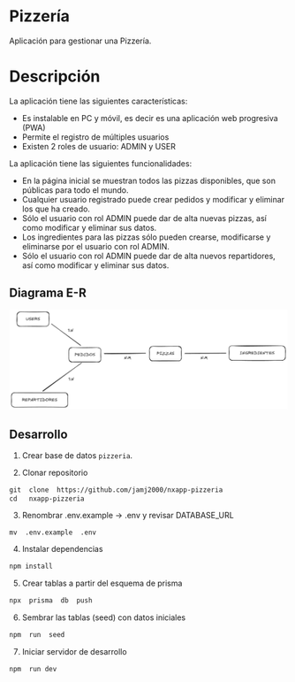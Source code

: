 # Pizzería

Aplicación para gestionar una Pizzería.


# Descripción

La aplicación tiene las siguientes características:

- Es instalable en PC y móvil, es decir es una aplicación web progresiva (PWA)
- Permite el registro de múltiples usuarios  
- Existen 2 roles de usuario: ADMIN y USER
  

La aplicación tiene las siguientes funcionalidades:

- En la página inicial se muestran todos las pizzas disponibles, que son públicas para todo el mundo.
- Cualquier usuario registrado puede crear pedidos y modificar y eliminar los que ha creado.
- Sólo el usuario con rol ADMIN puede dar de alta nuevas pizzas, así como modificar y eliminar sus datos.
- Los ingredientes para las pizzas sólo pueden crearse, modificarse y eliminarse por el usuario con rol ADMIN.
- Sólo el usuario con rol ADMIN puede dar de alta nuevos repartidores, así como modificar y eliminar sus datos.


## Diagrama E-R

![Diagrama E-R](public/diagrama-er-pizzeria.png)



## Desarrollo


1. Crear base de datos `pizzeria`.

2. Clonar repositorio

```
git  clone  https://github.com/jamj2000/nxapp-pizzeria
cd   nxapp-pizzeria
``` 

3. Renombrar .env.example -> .env y revisar DATABASE_URL
```
mv  .env.example  .env
```
 
4. Instalar dependencias

```sh
npm install
```
   
5. Crear tablas a partir del esquema de prisma

```sh
npx  prisma  db  push
```

6. Sembrar las tablas (seed) con datos iniciales 

```sh
npm  run  seed
```

7. Iniciar servidor de desarrollo

```
npm  run dev
```
